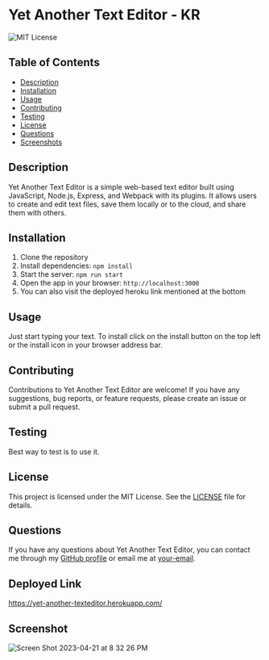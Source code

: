 # Yet Another Text Editor - KR

![MIT License](https://img.shields.io/badge/License-MIT-yellow.svg)

## Table of Contents
- [Description](#description)
- [Installation](#installation)
- [Usage](#usage)
- [Contributing](#contributing)
- [Testing](#testing)
- [License](#license)
- [Questions](#questions)
- [Screenshots](#screenshots)

## Description
Yet Another Text Editor is a simple web-based text editor built using JavaScript, Node.js, Express, and Webpack with its plugins. It allows users to create and edit text files, save them locally or to the cloud, and share them with others.

## Installation
1. Clone the repository
2. Install dependencies: `npm install`
3. Start the server: `npm run start`
4. Open the app in your browser: `http://localhost:3000`
5. You can also visit the deployed heroku link mentioned at the bottom

## Usage
Just start typing your text. To install click on the install button on the top left or the install icon in your browser address bar.

## Contributing
Contributions to Yet Another Text Editor are welcome! If you have any suggestions, bug reports, or feature requests, please create an issue or submit a pull request. 

## Testing
Best way to test is to use it.

## License
This project is licensed under the MIT License. See the [LICENSE](LICENSE) file for details.

## Questions
If you have any questions about Yet Another Text Editor, you can contact me through my [GitHub profile](https://github.com/your-username) or email me at [your-email](mailto:your-email).

## Deployed Link

https://yet-another-texteditor.herokuapp.com/

## Screenshot

![Screen Shot 2023-04-21 at 8 32 26 PM](https://user-images.githubusercontent.com/114125334/233752200-c7c2d6b2-0276-46ba-a014-d3f65e340d71.png)
